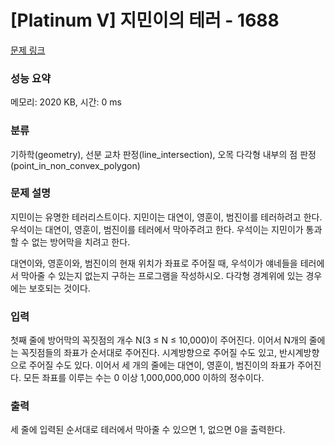 # [Platinum V] 지민이의 테러 - 1688 

[문제 링크](https://www.acmicpc.net/problem/1688) 

### 성능 요약

메모리: 2020 KB, 시간: 0 ms

### 분류

기하학(geometry), 선분 교차 판정(line_intersection), 오목 다각형 내부의 점 판정(point_in_non_convex_polygon)

### 문제 설명

<p>지민이는 유명한 테러리스트이다. 지민이는 대연이, 영훈이, 범진이를 테러하려고 한다. 우석이는 대연이, 영훈이, 범진이를 테러에서 막아주려고 한다. 우석이는 지민이가 통과할 수 없는 방어막을 치려고 한다.</p>

<p>대연이와, 영훈이와, 범진이의 현재 위치가 좌표로 주어질 때, 우석이가 얘네들을 테러에서 막아줄 수 있는지 없는지 구하는 프로그램을 작성하시오. 다각형 경계위에 있는 경우에는 보호되는 것이다.</p>

### 입력 

 <p>첫째 줄에 방어막의 꼭짓점의 개수 N(3 ≤ N ≤ 10,000)이 주어진다. 이어서 N개의 줄에는 꼭짓점들의 좌표가 순서대로 주어진다. 시계방향으로 주어질 수도 있고, 반시계방향으로 주어질 수도 있다. 이어서 세 개의 줄에는 대연이, 영훈이, 범진이의 좌표가 주어진다. 모든 좌표를 이루는 수는 0 이상 1,000,000,000 이하의 정수이다.</p>

### 출력 

 <p>세 줄에 입력된 순서대로 테러에서 막아줄 수 있으면 1, 없으면 0을 출력한다.</p>

